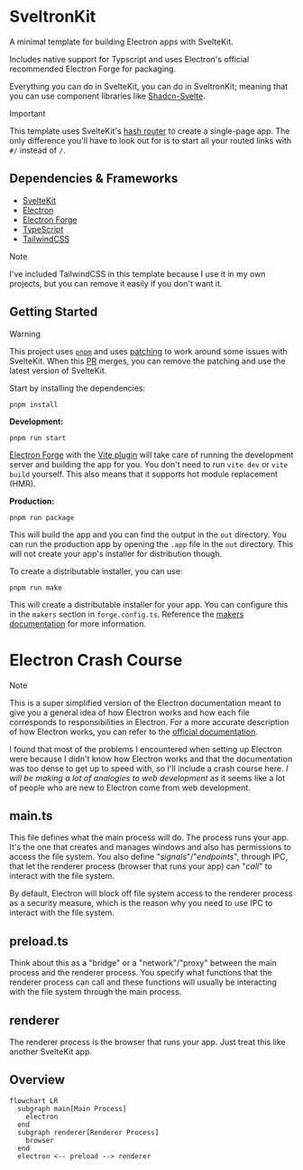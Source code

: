 # SveltronKit

A minimal template for building Electron apps with SvelteKit.

Includes native support for Typscript and uses Electron's official recommended Electron Forge for packaging.

Everything you can do in SvelteKit, you can do in SveltronKit; meaning that you can use component
libraries like [Shadcn-Svelte](https://next.shadcn-svelte.com/).

> [!IMPORTANT]
> This template uses SvelteKit's [hash router](https://svelte.dev/docs/kit/configuration#router) to
> create a single-page app. The only difference you'll have to look out for is to start all your routed
> links with `#/` instead of `/`.

## Dependencies & Frameworks

- [SvelteKit](https://kit.svelte.dev/)
- [Electron](https://www.electronjs.org/)
- [Electron Forge](https://www.electronforge.io/)
- [TypeScript](https://www.typescriptlang.org/)
- [TailwindCSS](https://tailwindcss.com/)

> [!NOTE]
> I've included TailwindCSS in this template because I use it in my own projects, but you can remove
> it easily if you don't want it.

## Getting Started

> [!WARNING]
> This project uses [`pnpm`](https://pnpm.io/) and uses [patching](https://pnpm.io/cli/patch) to work
> around some issues with SvelteKit. When this [PR](https://github.com/sveltejs/kit/pull/13812) merges,
> you can remove the patching and use the latest version of SvelteKit.

Start by installing the dependencies:

```
pnpm install
```

**Development:**

```
pnpm run start
```

[Electron Forge](https://www.electronforge.io/) with the [Vite plugin](https://www.electronforge.io/plugins/vite)
will take care of running the development server and building the app for you. You don't need to run
`vite dev` or `vite build` yourself. This also means that it supports hot module replacement (HMR).

**Production:**

```
pnpm run package
```

This will build the app and you can find the output in the `out` directory. You can run the production
app by opening the `.app` file in the `out` directory. This will not create your app's installer
for distribution though.

To create a distributable installer, you can use:

```
pnpm run make
```

This will create a distributable installer for your app. You can configure this in the `makers` section
in `forge.config.ts`. Reference the [makers documentation](https://www.electronforge.io/makers) for more
information.

# Electron Crash Course

> [!NOTE]
> This is a super simplified version of the Electron documentation meant to give you a general idea
> of how Electron works and how each file corresponds to responsibilities in Electron. For a more
> accurate description of how Electron works, you can refer to the [official documentation](https://www.electronjs.org/docs).

I found that most of the problems I encountered when setting up Electron were because I didn't know
how Electron works and that the documentation was too dense to get up to speed with, so I'll include
a crash course here. _I will be making a lot of analogies to web development_ as it seems like a lot
of people who are new to Electron come from web development.

## main.ts

This file defines what the main process will do. The process runs your app. It's the one that
creates and manages windows and also has permissions to access the file system. You also define
"_signals_"/"_endpoints_", through IPC, that let the renderer process (browser that runs your app)
can "_call_" to interact with the file system.

By default, Electron will block off file system access to the renderer process as a security measure,
which is the reason why you need to use IPC to interact with the file system.

## preload.ts

Think about this as a "bridge" or a "network"/"proxy" between the main process and the renderer process.
You specify what functions that the renderer process can call and these functions will usually be
interacting with the file system through the main process.

## renderer

The renderer process is the browser that runs your app. Just treat this like another SvelteKit app.

## Overview

```mermaid
flowchart LR
  subgraph main[Main Process]
    electron
  end
  subgraph renderer[Renderer Process]
    browser
  end
  electron <-- preload --> renderer
```

